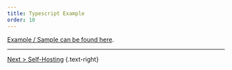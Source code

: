 ```yaml
---
title: Typescript Example
order: 10
---
```

[Example / Sample can be found here](https://github.com/exceptionless/Exceptionless.JavaScript/tree/master/example/TypeScript).

---  

[Next > Self-Hosting](../../self-hosting) {.text-right}